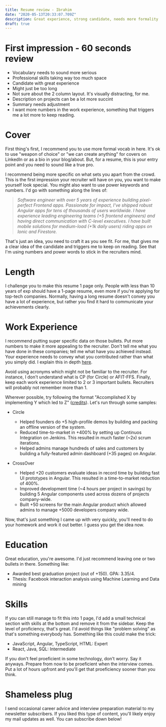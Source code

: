 ```yaml
---
title: Resume review - Ibrahim
date: "2020-05-13T20:33:07.709Z"
description: Great experience, strong candidate, needs more formality
draft: true
---
```


# First impression - 60 seconds review

- Vocabulary needs to sound more serious
- Professional skills taking way too much space
- Candidate with great experience
- Might just be too long
- Not sure about the 2 column layout. It's visually distracting, for me.
- Description on projects can be a lot more succint
- Summary needs adjustment
- I want more numbers in the work experience, something that triggers me a lot more to keep reading.

# Cover

First thing's first, I recommend you to use more formal vocab in here. It's ok to use "weapon of choice" or "we can create anything" for covers on LinkedIn or as a bio in your blog/about. But, for a resume, this is your entry point and you need to sound like a true pro.

I recommend being more specific on what sets you apart from the crowd. This is the first impression your recruiter will have on you, you want to make yourself look special. You might also want to use power keywords and numbers. I'd go with something along the lines of:

> *Software engineer with over 5 years of experience building pixel-perfect Frontend apps. Passionate for impact, I've shipped robust Angular apps for tens of thousands of users worldwide. I have experience leading engineering teams (+5 frontend engineers) and having direct communication with C-level executives. I have built mobile solutions for medium-load (+1k daily users) riding apps on Ionic and Firestore.*

That's just an idea, you need to craft it as you see fit. For me, that gives me a clear idea of the candidate and triggers me to keep on reading. See that I'm using numbers and power words to stick in the recruiters mind.

# Length

I challenge you to make this resume 1 page only. People with less than 10 years of exp should have a 1-page resume, even more if you're applying for top-tech companies. Normally, having a long resume doesn't convey you have a lot of experience, but rather you find it hard to communicate your achievements clearly.

# Work Experience

I recommend putting super specific data on those bullets. Put more numbers to make it more appealing to the recruiter. Don't tell me what you have done in these companies; tell me what have you achieved instead. Your experience needs to convey what you contributed rather than what you simply did. I explain this in depth [here](https://carlosroso.com/the-absolute-best-way-to-show-work-experience-in-your-resume/).

Avoid using acronyms which might not be familiar to the recruiter. For instance, I don't understand what is CP (for Circle) or AFIT-FFS. Finally, keep each work experience limited to 2 or 3 important bullets. Recruiters will probably not remember more than 1.

Wherever possible, try following the format "Accomplished X by implementing Y which led to Z" ([credits](https://www.amazon.com/-/es/Gayle-Laakmann-McDowell/dp/0984782850)). Let's run through some samples:

* Circle
  - Helped founders do +5 high-profile demos by building and packing an offline version of the system.
  - Reduced time-to-market in +400% by setting up Continuos Integration on Jenkins. This resulted in much faster (~2x) scrum iterations.
  - Helped admins manage hundreds of sales and customers by building a fully-featured admin dashboard (+35 pages) on Angular.

* CrossOver
  - Helped +20 customers evaluate ideas in record time by building fast UI prototypes in Angular. This resulted in a time-to-market reduction of 400%.
  - Improved development time (~4 hours per project in savings) by building 5 Angular components used across dozens of projects company-wide.
  - Built +50 screens for the main Angular product which allowed admins to manage +5000 developers company wide.

Now, that's just something I came up with very quickly, you'll need to do your homework and work it out better. I guess you get the idea now.

# Education

Great education, you're awesome. I'd just recommend leaving one or two bullets in there. Something like:
- Awarded best graduation project (out of +150). GPA: 3.35/4.
- Thesis: Facebook interaction analysis using Machine Learning and Data mining

# Skills

If you can still manage to fit this into 1 page, I'd add a small technical section with skills at the bottom and remove it from the sidebar. Keep the level of proficiency, that's great. I'd avoid things like "problem solving" as that's something everybody has. Something like this could make the trick:

  - JavaScript, Angular, TypeScript, HTML: Expert
  - React, Java, SQL: Intermediate

If you don't feel proeficient in some technology, don't worry. Say it anyways. Prepare from now to be proeficient when the interview comes. Put a lot of hours upfront and you'll get that proeficiency sooner than you think.

<div class="divider"></div>

# Shameless plug

I send occasional career advice and interview preparation material to my newsletter subscribers. If you liked this type of content, you'll likely enjoy my mail updates as well. You can subscribe down below!
